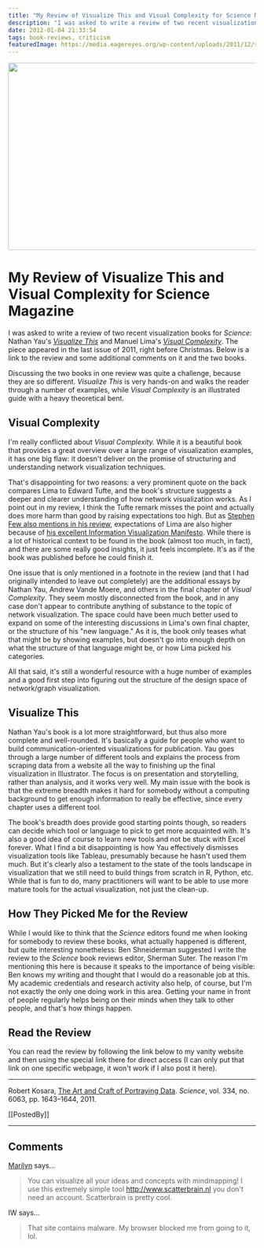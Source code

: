 ```yaml
---
title: "My Review of Visualize This and Visual Complexity for Science Magazine"
description: "I was asked to write a review of two recent visualization books for Science: Nathan Yau's Visualize This and Manuel Lima's Visual Complexity. The piece appeared in the last issue of 2011, right before Christmas. Below is a link and some additional comments on the review and the two books."
date: 2012-01-04 21:33:54
tags: book-reviews, criticism
featuredImage: https://media.eagereyes.org/wp-content/uploads/2011/12/science-book-review.png
---
```


<p align="center"><img title="Book review for Science Magazine" src="https://media.eagereyes.org/wp-content/uploads/2011/12/science-book-review.png" alt="" width="600" height="381" /></p>

# My Review of Visualize This and Visual Complexity for Science Magazine

I was asked to write a review of two recent visualization books for <em>Science</em>: Nathan Yau's <em><a href="http://book.flowingdata.com/">Visualize This</a></em> and Manuel Lima's <em><a href="http://www.visualcomplexity.com/vc/book/">Visual Complexity</a></em>. The piece appeared in the last issue of 2011, right before Christmas. Below is a link to the review and some additional comments on it and the two books.

Discussing the two books in one review was quite a challenge, because they are so different. <em>Visualize This</em> is very hands-on and walks the reader through a number of examples, while <em>Visual Complexity</em> is an illustrated guide with a heavy theoretical bent.

## Visual Complexity

I'm really conflicted about <em>Visual Complexity.</em> While it is a beautiful book that provides a great overview over a large range of visualization examples, it has one big flaw: it doesn't deliver on the promise of structuring and understanding network visualization techniques.

That's disappointing for two reasons: a very prominent quote on the back compares Lima to Edward Tufte, and the book's structure suggests a deeper and clearer understanding of how network visualization works. As I point out in my review, I think the Tufte remark misses the point and actually does more harm than good by raising expectations too high. But as <a href="http://www.perceptualedge.com/blog/?p=1131">Stephen Few also mentions in his review</a>, expectations of Lima are also higher because of  <a href="http://www.visualcomplexity.com/vc/blog/?p=644">his excellent Information Visualization Manifesto</a>. While there is a lot of historical context to be found in the book (almost too much, in fact), and there are some really good insights, it just feels incomplete. It's as if the book was published before he could finish it.

One issue that is only mentioned in a footnote  in the review (and that I had originally intended to leave out completely) are the additional essays by Nathan Yau, Andrew Vande Moere, and others in the final chapter of <em>Visual Complexity</em>. They seem mostly disconnected from the book, and in any case don't appear to contribute anything of substance to the topic of network visualization. The space could have been much better used to expand on some of the interesting discussions in Lima's own final chapter, or the structure of his "new language." As it is, the book only teases what that might be by showing examples, but doesn't go into enough depth on what the structure of that language might be, or how Lima picked his categories.

All that said, it's still a wonderful resource with a huge number of examples and a good first step into figuring out the structure of the design space of network/graph visualization.

## Visualize This

Nathan Yau's book is a lot more straightforward, but thus also more complete and well-rounded. It's basically a guide for people who want to build communication-oriented visualizations for publication. Yau goes through a large number of different tools and explains the process from scraping data from a website all the way to finishing up the final visualization in Illustrator. The focus is on presentation and storytelling, rather than analysis, and it works very well. My main issue with the book is that the extreme breadth makes it hard for somebody without a computing background to get enough information to really be effective, since every chapter uses a different tool.

The book's breadth does provide good starting points though, so readers can decide which tool or language to pick to get more acquainted with. It's also a good idea of course to learn new tools and not be stuck with Excel forever. What I find a bit disappointing is how Yau effectively dismisses visualization tools like Tableau, presumably because he hasn't used them much. But it's clearly also a testament to the state of the tools landscape in visualization that we still need to build things from scratch in R, Python, etc. While that is fun to do, many practitioners will want to be able to use more mature tools for the actual visualization, not just the clean-up.

## How They Picked Me for the Review

While I would like to think that the <em>Science</em> editors found me when looking for somebody to review these books, what actually happened is different, but quite interesting nonetheless: Ben Shneiderman suggested I write the review to the <em>Science</em> book reviews editor, Sherman Suter. The reason I'm mentioning this here is because it speaks to the importance of being visible: Ben knows my writing and thought that I would do a reasonable job at this. My academic credentials and research activity also help, of course, but I'm not exactly the only one doing work in this area. Getting your name in front of people regularly helps being on their minds when they talk to other people, and that's how things happen.

## Read the Review

You can read the review by following the link below to my vanity website and then using the special link there for direct access (I can only put that link on one specific webpage, it won't work if I also post it here).

<hr />

Robert Kosara, <a href="/publications/Kosara-Science-2011">The Art and Craft of Portraying Data</a>. <em>Science</em>, vol. 334, no. 6063, pp. 1643–1644, 2011.

[[PostedBy]]

<aside class="comments">

---
## Comments

<a href="http://www.scatterbrain.nl" rel="nofollow noopener" target="_blank">Marilyn</a> says…
>	You can visualize all your ideas and concepts with mindmapping! I use this extremely simple tool http://www.scatterbrain.nl you don't need an account. Scatterbrain is pretty cool.

IW says…
>	That site contains malware. My browser blocked me from going to it, lol.

</aside>

